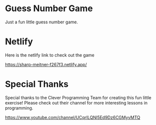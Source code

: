 # Guess Number Game
 Just a fun little guess number game.
 
 # Netlify
 
 Here is the netlify link to check out the game
 
 https://sharp-meitner-f267f3.netlify.app/
 
 # Special Thanks
 
 Special thanks to the Clever Programming Team for creating this fun little exercise! Please check out their channel for more interesting lessons in programming.
 
 https://www.youtube.com/channel/UCqrILQNl5Ed9Dz6CGMyvMTQ
